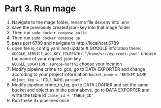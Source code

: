 # Part 3. Run mage
1. Navigate to the mage folder, rename file dev.env into .env  
2. save the previosuly created json-key into that mage folder  
3. Then run `sudo docker compose build` 
4. Then run `sudo docker compose up`  
5. pass port 6789 and navigate to http://localhost:6789  
6. open file io_config.yaml and update # GOOGLE inforation there:  
   `GOOGLE_SERVICE_ACC_KEY_FILEPATH: "/home/src/my-creds.json"` choose the name of your copied .json key  
   `GOOGLE_LOCATION: europe-north1` choose your location  
7. Modify pipeline crime_to_gcs, go to DATA EXPORTER and change accroding to your project information
   `bucket_name = 'BUCKET_NAME'`
   `object_key = 'FILE_NAME.parquet'`
8. Modify pipeline crime_to_bq, go to DATA LOADER and set the same bucket and object as in the point above, go to DATA EXPORTER and write the table id
   `table_id = 'TABLE_ID'`
9. Run these 3x pipelines once

